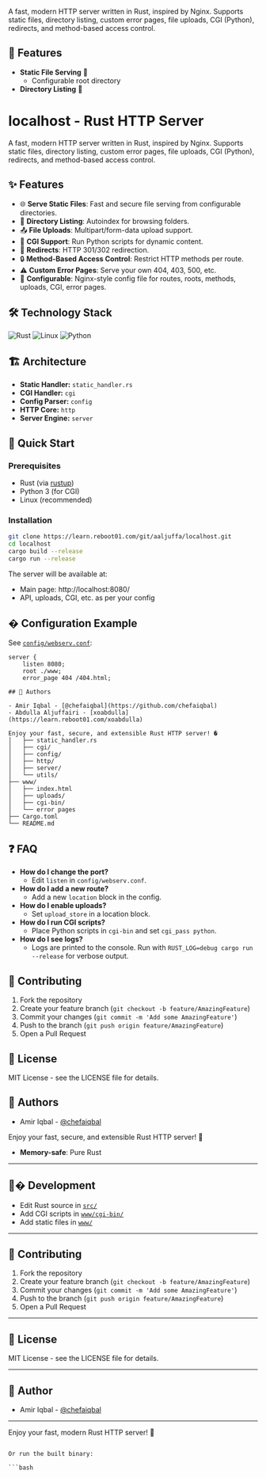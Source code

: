 A fast, modern HTTP server written in Rust, inspired by Nginx. Supports static files, directory listing, custom error pages, file uploads, CGI (Python), redirects, and method-based access control.

## 🚀 Features

- **Static File Serving** 📄
  - Configurable root directory
- **Directory Listing** 📁


# localhost - Rust HTTP Server

A fast, modern HTTP server written in Rust, inspired by Nginx. Supports static files, directory listing, custom error pages, file uploads, CGI (Python), redirects, and method-based access control.

## ✨ Features

- 🌐 **Serve Static Files**: Fast and secure file serving from configurable directories.
- 📁 **Directory Listing**: Autoindex for browsing folders.
- 📤 **File Uploads**: Multipart/form-data upload support.
- 🐍 **CGI Support**: Run Python scripts for dynamic content.
- 🔄 **Redirects**: HTTP 301/302 redirection.
- 🔒 **Method-Based Access Control**: Restrict HTTP methods per route.
- ⚠️ **Custom Error Pages**: Serve your own 404, 403, 500, etc.
- 📝 **Configurable**: Nginx-style config file for routes, roots, methods, uploads, CGI, error pages.

## 🛠️ Technology Stack

<img alt="Rust" src="https://img.shields.io/badge/Rust-000000?style=for-the-badge&logo=rust&logoColor=white">
<img alt="Linux" src="https://img.shields.io/badge/Linux-333333?style=for-the-badge&logo=linux&logoColor=white">
<img alt="Python" src="https://img.shields.io/badge/Python-3776AB?style=for-the-badge&logo=python&logoColor=white">

## 🏗 Architecture

- **Static Handler:** `static_handler.rs`
- **CGI Handler:** `cgi`
- **Config Parser:** `config`
- **HTTP Core:** `http`
- **Server Engine:** `server`

## 🚦 Quick Start

### Prerequisites
- Rust (via [rustup](https://rustup.rs/))
- Python 3 (for CGI)
- Linux (recommended)


### Installation

```bash
git clone https://learn.reboot01.com/git/aaljuffa/localhost.git
cd localhost
cargo build --release
cargo run --release
```

The server will be available at:
- Main page: http://localhost:8080/
- API, uploads, CGI, etc. as per your config

## � Configuration Example

See [`config/webserv.conf`](config/webserv.conf):

```nginx
server {
    listen 8080;
    root ./www;
    error_page 404 /404.html;

## 👥 Authors

- Amir Iqbal - [@chefaiqbal](https://github.com/chefaiqbal)
- Abdulla Aljuffairi - [xoabdulla](https://learn.reboot01.com/xoabdulla)

Enjoy your fast, secure, and extensible Rust HTTP server! �
│   ├── static_handler.rs
│   ├── cgi/
│   ├── config/
│   ├── http/
│   ├── server/
│   └── utils/
├── www/
│   ├── index.html
│   ├── uploads/
│   ├── cgi-bin/
│   └── error pages
├── Cargo.toml
└── README.md
```

## ❓ FAQ

- **How do I change the port?**
  - Edit `listen` in `config/webserv.conf`.
- **How do I add a new route?**
  - Add a new `location` block in the config.
- **How do I enable uploads?**
  - Set `upload_store` in a location block.
- **How do I run CGI scripts?**
  - Place Python scripts in `cgi-bin` and set `cgi_pass python`.
- **How do I see logs?**
  - Logs are printed to the console. Run with `RUST_LOG=debug cargo run --release` for verbose output.

## 🤝 Contributing

1. Fork the repository
2. Create your feature branch (`git checkout -b feature/AmazingFeature`)
3. Commit your changes (`git commit -m 'Add some AmazingFeature'`)
4. Push to the branch (`git push origin feature/AmazingFeature`)
5. Open a Pull Request

## 📄 License

MIT License - see the LICENSE file for details.

## 👥 Authors

- Amir Iqbal - [@chefaiqbal](https://github.com/chefaiqbal)

Enjoy your fast, secure, and extensible Rust HTTP server! 🚀
- **Memory-safe**: Pure Rust

---

## 🧑‍� Development

- Edit Rust source in [`src/`](src/)
- Add CGI scripts in [`www/cgi-bin/`](www/cgi-bin/)
- Add static files in [`www/`](www/)

---

## 🤝 Contributing

1. Fork the repository
2. Create your feature branch (`git checkout -b feature/AmazingFeature`)
3. Commit your changes (`git commit -m 'Add some AmazingFeature'`)
4. Push to the branch (`git push origin feature/AmazingFeature`)
5. Open a Pull Request

---

## 📄 License

MIT License - see the LICENSE file for details.

---

## 👤 Author

- Amir Iqbal - [@chefaiqbal](https://github.com/chefaiqbal)

---

Enjoy your fast, modern Rust HTTP server! 🚀
```

Or run the built binary:

```bash
